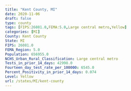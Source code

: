 ```yaml
---
title: "Kent County, MI"
date: 2020-11-06
draft: false
type: county
tags: [FIPS:26081.0,FEMA:5.0,Large central metro,Yellow]
categories: [MI]
County: Kent County
State: MI
FIPS: 26081.0
FEMA_Region: 5.0
Population: 656955.0
NCHS_Urban_Rural_Classification: Large central metro
Tests_in_prior_14_days: 42998.0
Fourteen_day_test_rate_per_100000: 6545.0
Percent_Positivity_in_prior_14_days: 0.074
Level: Yellow
url: /states/MI/kent-county
---
```




